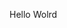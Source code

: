 Hello Wolrd




























































































































































































































































































































































































































































































































































































































